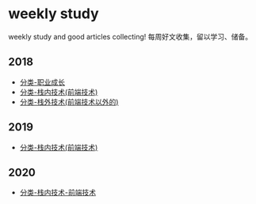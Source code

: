 # weekly study
weekly study and good articles collecting!
每周好文收集，留以学习、储备。

## 2018
* [分类-职业成长](way.md)
* [分类-栈内技术(前端技术)](fe2018.md)
* [分类-栈外技术(前端技术以外的)](other.md)

## 2019
* [分类-栈内技术(前端技术)](fe2019.md)

## 2020

* [分类-栈内技术-前端技术](2020.md)
